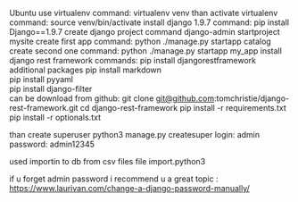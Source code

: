 Ubuntu
use virtualenv
command: virtualenv venv
than activate virtualenv
command: source venv/bin/activate
install django 1.9.7
command: pip install Django==1.9.7
create django project
command django-admin startproject mysite
create first app
command: python ./manage.py startapp catalog
create second one
command: python ./manage.py startapp my_app
install django rest framework
commands:
pip install djangorestframework
additional packages
pip install markdown  
pip install pyyaml    
pip install django-filter  
can be download from github:
git clone git@github.com:tomchristie/django-rest-framework.git
cd django-rest-framework
pip install -r requirements.txt
pip install -r optionals.txt

than create superuser
python3 manage.py createsuper 
login: admin
password: admin12345

used importin to db from csv files
file import.python3

if u forget admin password i recommend u a great topic : https://www.laurivan.com/change-a-django-password-manually/